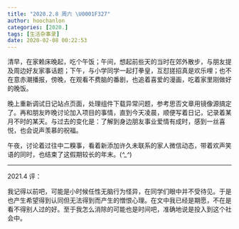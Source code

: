 ```yaml
---
title: "2020.2.8 周六 \U0001F327"
author: hoochanlon
categories: [2020.]
tags: [生活杂事录]
date: 2020-02-08 00:22:53
---
```

清早，在家赖床晚起，吃个午饭；午间，想起前些天的当时在郊外散步，与朋友提及周边好友家事话题；下午，与小学同学一起打拳皇，互怼搓招真是欢乐哩；也不在意赤潮播报，傍晚，在观看不费脑的番剧，也追着喜爱的漫画，吃着家里刚做好的晚饭。<!-- more -->

晚上重新调试日记站点页面，处理组件下载异常问题，参考思否文章用镜像源搞定了。再和朋友昨晚讨论加入项目的事情，直到今天凌晨，顺便写着日记，记录着某月不时的某天。与过去的变化是：了解到身边朋友事业爱情有成时，感到一丝喜悦，也会说声羡慕的祝福。

午夜，讨论着过往中二糗事，看着新添加许久未联系的家人微信动态，带着欢声笑语的同时，也结束了这假期较长的年末。(*^_^*)

---

2021.4 评：

我记得以前吧，可能是小时候任性无脑行为怪异，在同学们眼中并不受待见。于是也产生希望得到认同但无法得到而产生的憎恨心理。在文中我已经是期愿，不在是看不得别人过的好。至于我怎么消除的可能也是时间吧，准确地说是投入到这个社会中。
